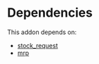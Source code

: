 # Dependencies

This addon depends on:

- [stock_request](../../../../odoo-bringout-oca-stock-logistics-request-stock_request)
- [mrp](../../../../../oca-ocb-mrp/odoo-bringout-oca-ocb-mrp)
